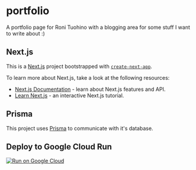 # portfolio

A portfolio page for Roni Tuohino with a blogging area for some stuff I want to
write about :)

## Next.js

This is a [Next.js](https://nextjs.org/) project bootstrapped with
[`create-next-app`](https://github.com/vercel/next.js/tree/canary/packages/create-next-app).

To learn more about Next.js, take a look at the following resources:

- [Next.js Documentation](https://nextjs.org/docs) - learn about Next.js
  features and API.
- [Learn Next.js](https://nextjs.org/learn) - an interactive Next.js tutorial.

## Prisma

This project uses [Prisma](https://www.prisma.io/) to communicate with it's
database.

## Deploy to Google Cloud Run

[![Run on Google Cloud](https://deploy.cloud.run/button.svg)](https://deploy.cloud.run)
